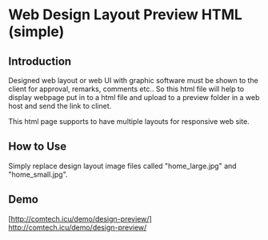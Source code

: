 # Web Design Layout Preview HTML (simple)

## Introduction

Designed web layout or web UI with graphic software must be shown to the client for approval, remarks, comments etc.. So this html file will help to display webpage put in to a html file and upload to a preview folder in a web host and send the link to clinet.

This html page supports to have multiple layouts for responsive web site.

## How to Use

Simply replace design layout image files called "home_large.jpg" and "home_small.jpg".

## Demo

[http://comtech.icu/demo/design-preview/] http://comtech.icu/demo/design-preview/
